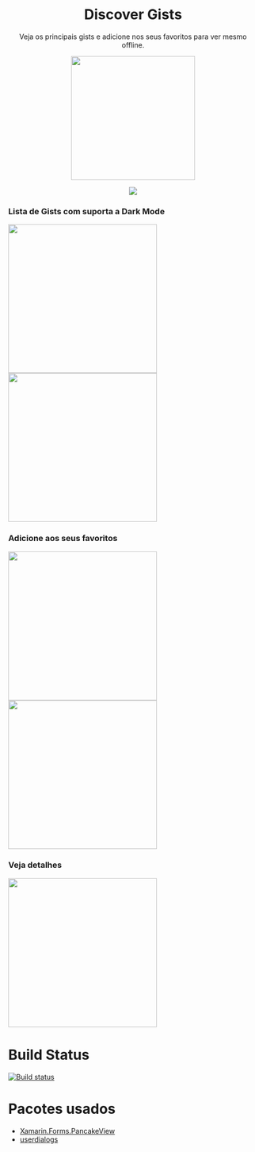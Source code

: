 <h1 align='center'> Discover Gists </h1>
<p align='center'>Veja os principais gists e adicione nos seus favoritos para ver mesmo offline. </p>

<p align='center'> 
  <a href='https://install.appcenter.ms/users/alexandre.sanlim/apps/discovergists/distribution_groups/public'><img width='250' src='https://raw.githubusercontent.com/alexandresanlim/DiscoverGists/master/DiscoverGists/DiscoverGists.Android/Resources/drawable/splash.png' /> </a>
 </p>
 
 <p align='center'> 
  <a href='https://install.appcenter.ms/users/alexandre.sanlim/apps/discovergists/distribution_groups/public'><img src="https://img.shields.io/badge/Android_Apk-3DDC84?style=for-the-badge&logo=android&logoColor=white" /></a>
</p>
 
 
### Lista de Gists com suporta a Dark Mode 
<img width="300" src="https://github.com/alexandresanlim/DiscoverGists/blob/master/DiscoverGists/DiscoverGists/Src/Screenshots/Android/0.png?raw=true"/> <img width='300' src="https://github.com/alexandresanlim/DiscoverGists/blob/master/DiscoverGists/DiscoverGists/Src/Screenshots/Android/1.png?raw=true"/>
 
 ### Adicione aos seus favoritos
 <img width='300'  src="https://github.com/alexandresanlim/DiscoverGists/blob/master/DiscoverGists/DiscoverGists/Src/Screenshots/Android/2.png?raw=true"/> <img width='300'  src="https://github.com/alexandresanlim/DiscoverGists/blob/master/DiscoverGists/DiscoverGists/Src/Screenshots/Android/3.png?raw=true"/>
 
 ### Veja detalhes
 <img width='300'  src="https://github.com/alexandresanlim/DiscoverGists/blob/master/DiscoverGists/DiscoverGists/Src/Screenshots/Android/4.png?raw=true"/>
  



# Build Status
[![Build status](https://build.appcenter.ms/v0.1/apps/f4d395a4-2ccf-43ea-bd29-1cca0187cf34/branches/master/badge)](https://appcenter.ms)

# Pacotes usados
- [Xamarin.Forms.PancakeView](https://github.com/sthewissen/Xamarin.Forms.PancakeView)
- [userdialogs](https://github.com/aritchie/userdialogs)



